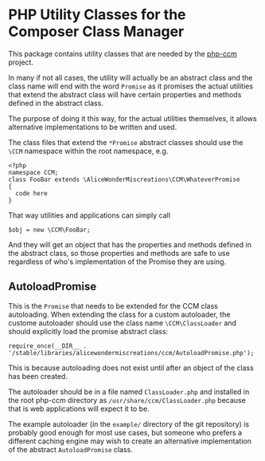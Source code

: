PHP Utility Classes for the Composer Class Manager
==================================================

This package contains utility classes that are needed by the
[php-ccm](https://github.com/AliceWonderMiscreations/php-ccm) project.

In many if not all cases, the utility will actually be an abstract class and
the class name will end with the word `Promise` as it promises the actual
utilities that extend the abstract class will have certain properties and
methods defined in the abstract class.

The purpose of doing it this way, for the actual utilities themselves, it
allows alternative implementations to be written and used.

The class files that extend the `*Promise` abstract classes should use the
`\CCM` namespace within the root namespace, e.g.

    <?php
    namespace CCM;
    class FooBar extends \AliceWonderMiscreations\CCM\WhateverPromise
    {
      code here
    }

That way utilities and applications can simply call

    $obj = new \CCM\FooBar;

And they will get an object that has the properties and methods defined in the
abstract class, so those properties and methods are safe to use regardless of
who's implementation of the Promise they are using.


AutoloadPromise
---------------

This is the `Promise` that needs to be extended for the CCM class autoloading.
When extending the class for a custom autoloader, the custome autoloader should
use the class name `\CCM\ClassLoader` and should explicitly load the promise
abstract class:

    require_once(__DIR__ . '/stable/libraries/alicewondermiscreations/ccm/AutoloadPromise.php');

This is because autoloading does not exist until after an object of the class
has been created.

The autoloader should be in a file named `ClassLoader.php` and installed in the
root php-ccm directory as `/usr/share/ccm/ClassLoader.php` because that is
web applications will expect it to be.

The example autoloader (in the `example/` directory of the git repository) is
probably good enough for most use cases, but someone who prefers a different
caching engine may wish to create an alternative implementation of the abstract
`AutoloadPromise` class.



